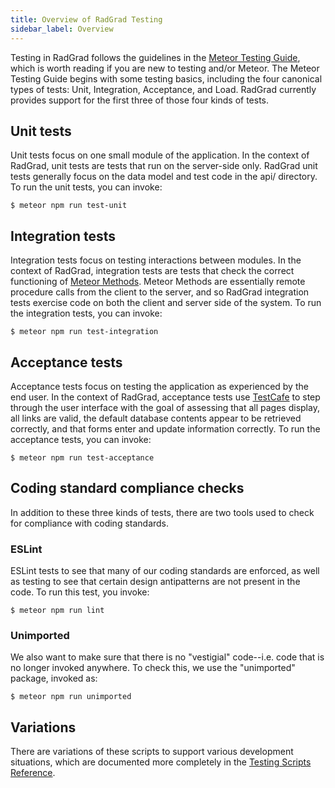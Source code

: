 ```yaml
---
title: Overview of RadGrad Testing
sidebar_label: Overview
---
```


Testing in RadGrad follows the guidelines in the [Meteor Testing Guide](https://guide.meteor.com/testing.html), which is worth reading if you are new to testing and/or Meteor. The Meteor Testing Guide begins with some testing basics, including the four canonical types of tests: Unit, Integration, Acceptance, and Load.  RadGrad currently provides support for the first three of those four kinds of tests.

## Unit tests

Unit tests focus on one small module of the application. In the context of RadGrad, unit tests are tests that run on the server-side only.  RadGrad unit tests generally focus on the data model and test code in the api/ directory.  To run the unit tests, you can invoke:

```
$ meteor npm run test-unit
```

## Integration tests

Integration tests focus on testing interactions between modules.  In the context of RadGrad, integration tests are tests that check the correct functioning of [Meteor Methods](https://guide.meteor.com/methods.html). Meteor Methods are essentially remote procedure calls from the client to the server, and so RadGrad integration tests exercise code on both the client and server side of the system. To run the integration tests, you can invoke:

```
$ meteor npm run test-integration
```

## Acceptance tests

Acceptance tests focus on testing the application as experienced by the end user. In the context of RadGrad, acceptance tests use [TestCafe](https://devexpress.github.io/testcafe/) to step through the user interface with the goal of assessing that all pages display, all links are valid, the default database contents appear to be retrieved correctly, and that forms enter and update information correctly. To run the acceptance tests, you can invoke:

```
$ meteor npm run test-acceptance
```

## Coding standard compliance checks

In addition to these three kinds of tests, there are two tools used to check for compliance with coding standards.

### ESLint

ESLint tests to see that many of our coding standards are enforced, as well as testing to see that certain design antipatterns are not present in the code.  To run this test, you  invoke:

```
$ meteor npm run lint
```

### Unimported

We also want to make sure that there is no "vestigial" code--i.e. code that is no longer invoked anywhere. To check this, we use the "unimported" package, invoked as:

```
$ meteor npm run unimported
```

## Variations

There are variations of these scripts to support various development situations, which are documented more completely in the [Testing Scripts Reference](./reference/testing-scripts).





